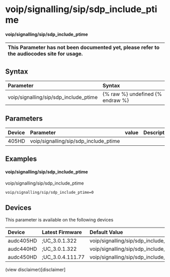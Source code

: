 ﻿---
description: voip/signalling/sip/sdp_include_ptime
search: false
---

# voip/signalling/sip/sdp_include_ptime

#### voip/signalling/sip/sdp_include_ptime


| This Parameter has not been documented yet, please refer to the audiocodes site for usage.  |
| :--- |

## Syntax
| Parameter | Syntax |
| :--- | :--- |
|voip/signalling/sip/sdp_include_ptime | {% raw %} undefined {% endraw %} |

## Parameters
|Device|Parameter|value|Description|
|:---|:---|:---|:---|
| 405HD | voip/signalling/sip/sdp_include_ptime |  |  |

## Examples
#### voip/signalling/sip/sdp_include_ptime

voip/signalling/sip/sdp_include_ptime

```
voip/signalling/sip/sdp_include_ptime=0
```

## Devices
This parameter is available on the following devices

| Device | Latest Firmware | Default Value |
|:---|:---|:---|
| audc405HD | ;UC_3.0.1.322 | voip/signalling/sip/sdp_include_ptime=0 
| audc440HD | ;UC_3.0.1.322 | voip/signalling/sip/sdp_include_ptime=0 
| audc450HD | ;UC_3.0.4.111.77 | voip/signalling/sip/sdp_include_ptime=0 

(view disclaimer)[disclaimer]
